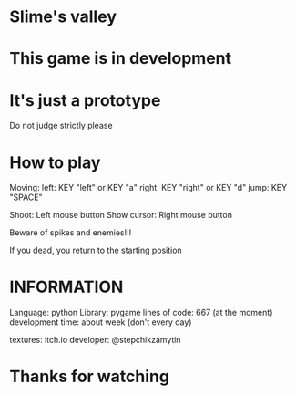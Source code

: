 # Slime's valley

# This game is in development
# It's just a prototype 

Do not judge strictly please

# How to play

Moving:
left: KEY "left" or KEY "a"
right: KEY "right" or KEY "d"
jump: KEY "SPACE"

Shoot: Left mouse button
Show cursor: Right mouse button

Beware of spikes and enemies!!!

If you dead, you return to the starting position

# INFORMATION

Language: python
Library: pygame
lines of code: 667 (at the moment)
development time: about week (don't every day)

textures: itch.io
developer: @stepchikzamytin

# Thanks for watching
